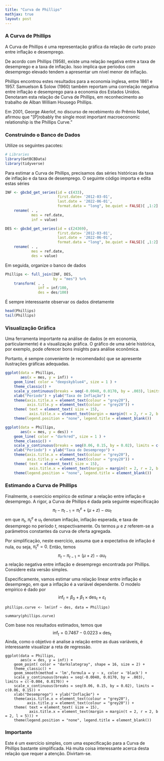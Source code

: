 ```yaml
---
title: "Curva de Phillips"
mathjax: true
layout: post
---
```





### A Curva de Phillips

A Curva de Phillips é uma representação gráfica da relação de curto prazo entre inflação e desemprego. 

De acordo com Phillips (1958), existe uma relação negativa entre a taxa de desemprego e a taxa de inflação. Isso implica que períodos com desemprego elevado tendem a apresentar um nível menor de inflação. 

Phillips encontrou estes resultados para a economia inglesa, entre 1861 e 1957. Samuelson & Solow (1960) também reportam uma correlação negativa entre inflação e desemprego para a economia dos Estados Unidos. Denotaram esta relação de Curva de Phillips, em reconhecimento ao trabalho de Alban William Housego Phillips. 

Em 2001, George Akerlof, no discurso de recebimento do Prêmio Nobel, afirmou que "[P]robably the single most important macroeconomic relationship is the Phillips Curve.”


### Construindo o Banco de Dados

Utilize os seguintes pacotes:
```r 
# Libraries
library(GetBCBData)
library(tidyverse)
```

Para estimar a Curva de Phillips, precisamos das séries históricas da taxa de inflação e da taxa de desemprego. O seguinte código importa e edita estas séries
```r
INF <- gbcbd_get_series(id = c(433), 
                        first.date= '2012-03-01', 
                        last.date = '2022-06-01',  
                        format.data = "long", be.quiet = FALSE)[ ,1:2] %>%
    rename( . , 
            mes = ref.date, 
            inf = value)

DES <- gbcbd_get_series(id = c(24369), 
                        first.date= '2012-03-01', 
                        last.date = '2022-06-01',  
                        format.data = "long", be.quiet = FALSE)[ ,1:2] %>%
    rename( . , 
            mes = ref.date, 
            des = value)
```
Em seguida, organize o banco de dados
```r
Phillips <- full_join(INF, DES, 
                      by = "mes") %>%
    transform( . , 
               inf = inf/100, 
               des = des/100)
```

É sempre interessante observar os dados diretamente
```r 
head(Phillips)
tail(Phillips)
```





### Visualização Gráfica

Uma ferramenta importante na análise de dados (e em economia, particularmente) é a visualização gráfica. O gráfico de uma série histórica, por exemplo, pode oferecer bons insights para análise econômica.

Portanto, é sempre conveniente (e recomendado) que se apresente ilustrações gráficas adequadas.
```r 
ggplot(data = Phillips, 
       aes(x = mes, y = inf)) +
    geom_line( color = "deepskyblue4", size = 1 ) +
    theme_classic() +
    scale_y_continuous(breaks = seq(-0.0040, 0.0170, by = .003), limits = c(-0.004, 0.0170)) +
    xlab("Período") + ylab("Taxa de Inflação") +
    theme(axis.title.x = element_text(colour = "grey20"),
          axis.title.y = element_text(colour = "grey20")) +
    theme( text = element_text( size = 15), 
           axis.title.x = element_text(margin = margin(t = 2, r = 2, b = 2, l = 5))) +
    theme(legend.position = "none", legend.title = element_blank())

ggplot(data = Phillips, 
       aes(x = mes, y = des)) +
    geom_line( color = "darkred", size = 1 ) +
    theme_classic() +
    scale_y_continuous(breaks = seq(0.06, 0.15, by = 0.02), limits = c(0.06, 0.15)) +
    xlab("Período") + ylab("Taxa de Desemprego") +
    theme(axis.title.x = element_text(colour = "grey20"),
          axis.title.y = element_text(colour = "grey20")) +
    theme( text = element_text( size = 15), 
           axis.title.x = element_text(margin = margin(t = 2, r = 2, b = 2, l = 5))) +
    theme(legend.position = "none", legend.title = element_blank())

```


### Estimando a Curva de Phillips

Finalmente, o exercício empírico de estimar a relação entre inflação e desemprego. A rigor, a Curva de Phillips é dada pela seguinte especificação
$$\pi_{t} - \pi_{t-1} = \pi_{t}^{e} + (\mu + z) - \alpha u_{t}$$
em que $\pi_{t}$, $\pi_{t}^{e}$ e $u_{t}$ denotam inflação, inflação esperada, e taxa de desemprego no período $t$, respectivamente. Os termos $\mu$ e $z$ referem-se a parâmetros constantes da curva de oferta agregada.

Por simplificação, neste exercício, assuma que a expectativa de inflação é nula, ou seja, $\pi_{t}^{e} = 0$. Então, temos 
$$\pi_{t} - \pi_{t-1} = (\mu + z) - \alpha u_{t}$$
a relação negativa entre inflação e desemprego encontrada por Phillips. Considere esta versão simples. 

Especificamente, vamos estimar uma relação linear entre inflação e desemprego, em que a inflação é a variável dependente. O modelo empírico é dado por
$$ \text{inf}_{t} = \beta_{0} + \beta_{1} \times \text{des}_{t} + \varepsilon_{t}$$
```{r echo = T, message = FALSE, warning = FALSE, paged.print = FALSE}
phillips.curve <- lm(inf ~ des, data = Phillips)

summary(phillips.curve)
```


Com base nos resultados estimados, temos que
$$ \text{inf}_{t} = 0.7467 - 0.0223 \times \text{des}_{t}$$
Ainda, como o objetivo é analise a relação entre as duas variáveis, é interessante visualizar a reta de regressão. 

```{r echo = T, message = FALSE, warning = FALSE, paged.print = FALSE}
ggplot(data = Phillips, 
       aes(x = des, y = inf)) +
    geom_point( color = "darkslategray", shape = 16, size = 2) +
    theme_classic() +
    geom_smooth(method = 'lm',formula = y ~ x, color = 'black') +
    scale_y_continuous(breaks = seq(-0.0040, 0.0170, by = .003), limits = c(-0.004, 0.0170)) +
    scale_x_continuous(breaks = seq(0.06, 0.15, by = 0.02), limits = c(0.06, 0.15)) +
    xlab("Desemprego") + ylab("Inflação") +
    theme(axis.title.x = element_text(colour = "grey20"),
          axis.title.y = element_text(colour = "grey20")) +
    theme( text = element_text( size = 15), 
           axis.title.x = element_text(margin = margin(t = 2, r = 2, b = 2, l = 5))) +
    theme(legend.position = "none", legend.title = element_blank())

```


### Importante

Este é um exercício simples, com uma especificação para a Curva de Phillips bastante simplificada. Há muita coisa interessante acerca desta relação que requer a atenção. Divirtam-se. 



